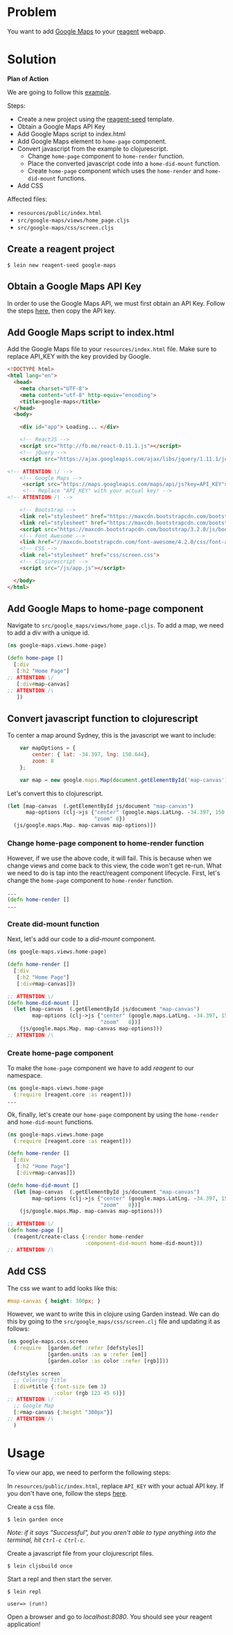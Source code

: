 # Problem

You want to add [Google Maps](https://developers.google.com/maps/documentation/javascript/) to your [reagent](https://github.com/reagent-project/reagent) webapp.

# Solution

**Plan of Action**

We are going to follow this [example](https://developers.google.com/maps/documentation/javascript/tutorial#HelloWorld).

Steps:

* Create a new project using the [reagent-seed](https://github.com/gadfly361/reagent-seed) template.
* Obtain a Google Maps API Key
* Add Google Maps script to index.html
* Add Google Maps element to `home-page` component.
* Convert javascript from the example to clojurescript.
    * Change `home-page` component to `home-render` function.
    * Place the converted javascript code into a `home-did-mount` function.
	* Create `home-page` component which uses the `home-render` and `home-did-mount` functions.
* Add CSS

Affected files:

* `resources/public/index.html`
* `src/google-maps/views/home_page.cljs`
* `src/google-maps/css/screen.cljs`

## Create a reagent project

```
$ lein new reagent-seed google-maps
```

## Obtain a Google Maps API Key

In order to use the Google Maps API, we must first obtain an API Key.  Follow the steps [here](https://developers.google.com/maps/documentation/javascript/tutorial#api_key), then copy the API key.
  
## Add Google Maps script to index.html

Add the Google Maps file to your `resources/index.html` file.  Make sure to replace API_KEY with the key provided by Google.

```html
<!DOCTYPE html>
<html lang="en">
  <head>
    <meta charset="UTF-8">
    <meta content="utf-8" http-equiv="encoding">  
    <title>google-maps</title>
  </head>
  <body>

    <div id="app"> Loading... </div>

    <!-- ReactJS -->
    <script src="http://fb.me/react-0.11.1.js"></script>
    <!-- jQuery -->
    <script src="https://ajax.googleapis.com/ajax/libs/jquery/1.11.1/jquery.min.js"></script>

<!-- ATTENTION \/ -->
    <!-- Google Maps -->
     <script src="https://maps.googleapis.com/maps/api/js?key=API_KEY"></script>
     <!-- Replace "API_KEY" with your actual key! -->
<!-- ATTENTION /\ -->

    <!-- Bootstrap -->
    <link rel="stylesheet" href="https://maxcdn.bootstrapcdn.com/bootstrap/3.2.0/css/bootstrap.min.css">
    <link rel="stylesheet" href="https://maxcdn.bootstrapcdn.com/bootstrap/3.2.0/css/bootstrap-theme.min.css">
    <script src="https://maxcdn.bootstrapcdn.com/bootstrap/3.2.0/js/bootstrap.min.js"></script>
    <!-- Font Awesome -->
    <link href="//maxcdn.bootstrapcdn.com/font-awesome/4.2.0/css/font-awesome.min.css" rel="stylesheet">
    <!-- CSS -->
    <link rel="stylesheet" href="css/screen.css">
    <!-- Clojurescript -->
    <script src="/js/app.js"></script>

  </body>
</html>
```

## Add Google Maps to home-page component

Navigate to `src/google_maps/views/home_page.cljs`.  To add a map, we need to add a div with a unique id.

```clojure
(ns google-maps.views.home-page)

(defn home-page []
  [:div
   [:h2 "Home Page"]
;; ATTENTION \/
   [:div#map-canvas]
;; ATTENTION /\
   ])
```

## Convert javascript function to clojurescript

To center a map around Sydney, this is the javascript we want to include:

```javascript
    var mapOptions = {
        center: { lat: -34.397, lng: 150.644},
        zoom: 8
    };

    var map = new google.maps.Map(document.getElementById('map-canvas'), mapOptions);
```

Let's convert this to clojurescript.

```clojure
(let [map-canvas  (.getElementById js/document "map-canvas")
      map-options (clj->js {"center" (google.maps.LatLng. -34.397, 150.644)
                            "zoom" 8})
  (js/google.maps.Map. map-canvas map-options)])
```

### Change home-page component to home-render function

However, if we use the above code, it will fail. This is because when we change views and come back to this view, the code won't get re-run.  What we need to do is tap into the react/reagent component lifecycle. First, let's change the `home-page` component to `home-render` function.

```clojure
...
(defn home-render []
...
```

### Create did-mount function

Next, let's add our code to a *did-mount* component.

```clojure
(ns google-maps.views.home-page)

(defn home-render []
  [:div
   [:h2 "Home Page"]
   [:div#map-canvas]])

;; ATTENTION \/
(defn home-did-mount []
  (let [map-canvas  (.getElementById js/document "map-canvas")
        map-options (clj->js {"center" (google.maps.LatLng. -34.397, 150.644)
                              "zoom"   8})]
    (js/google.maps.Map. map-canvas map-options)))
;; ATTENTION /\
```

### Create home-page component

To make the `home-page` component we have to add *reagent* to our namespace.

```clojure
(ns google-maps.views.home-page
  (:require [reagent.core :as reagent]))
...
```

Ok, finally, let's create our `home-page` component by using the `home-render` and `home-did-mount` functions.

```clojure
(ns google-maps.views.home-page
  (:require [reagent.core :as reagent]))

(defn home-render []
  [:div
   [:h2 "Home Page"]
   [:div#map-canvas]])

(defn home-did-mount []
  (let [map-canvas  (.getElementById js/document "map-canvas")
        map-options (clj->js {"center" (google.maps.LatLng. -34.397, 150.644)
                              "zoom"   8})]
    (js/google.maps.Map. map-canvas map-options)))

;; ATTENTION \/
(defn home-page []
  (reagent/create-class {:render home-render
                         :component-did-mount home-did-mount}))
;; ATTENTION /\
```

## Add CSS

The css we want to add looks like this:

```css
#map-canvas { height: 300px; }
```

However, we want to write this in clojure using Garden instead.  We can do this by going to the `src/google_maps/css/screen.clj` file and updating it as follows:

```clojure
(ns google-maps.css.screen
  (:require  [garden.def :refer [defstyles]]
             [garden.units :as u :refer [em]]
             [garden.color :as color :refer [rgb]]))

(defstyles screen
  ;; Coloring Title
  [:div#title {:font-size (em 3)
               :color (rgb 123 45 6)}]
;; ATTENTION \/
  ;; Google Map
  [:#map-canvas {:height "300px"}]
;; ATTENTION /\
  )
```

# Usage

To view our app, we need to perform the following steps:

In `resources/public/index.html`, replace `API_KEY` with your actual API key. If you don't have one, follow the steps [here](https://developers.google.com/maps/documentation/javascript/tutorial#api_key).

Create a css file.

```
$ lein garden once
```

*Note: if it says "Successful", but you aren't able to type anything into the terminal, hit `Ctrl-c Ctrl-c`.*

Create a javascript file from your clojurescript files.

```
$ lein cljsbuild once
```

Start a repl and then start the server.

```
$ lein repl

user=> (run!)
```

Open a browser and go to *localhost:8080*. You should see your reagent application!
